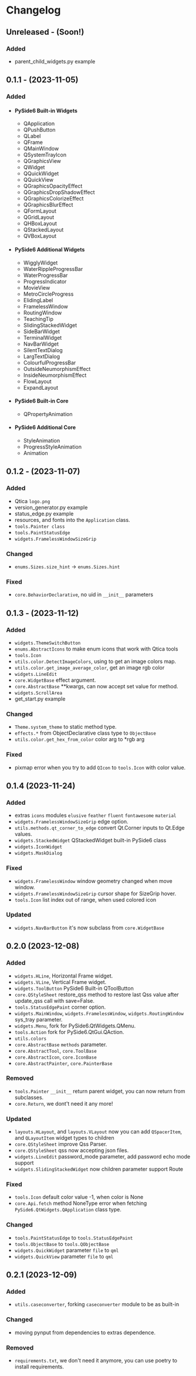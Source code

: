 # Changelog

## Unreleased - (Soon!)

### Added

- parent_child_widgets.py example

## 0.1.1 - (2023-11-05)

### Added

- #### PySide6 Built-in Widgets

  - QApplication
  - QPushButton
  - QLabel
  - QFrame
  - QMainWindow
  - QSystemTrayIcon
  - QGraphicsView
  - QWidget
  - QQuickWidget
  - QQuickView
  - QGraphicsOpacityEffect
  - QGraphicsDropShadowEffect
  - QGraphicsColorizeEffect
  - QGraphicsBlurEffect
  - QFormLayout
  - QGridLayout
  - QHBoxLayout
  - QStackedLayout
  - QVBoxLayout

- #### PySide6 Additional Widgets

  - WigglyWidget
  - WaterRippleProgressBar
  - WaterProgressBar
  - ProgressIndicator
  - MovieView
  - MetroCircleProgress
  - ElidingLabel
  - FramelessWindow
  - RoutingWindow
  - TeachingTip
  - SlidingStackedWidget
  - SideBarWidget
  - TerminalWidget
  - NavBarWidget
  - SilentTextDialog
  - LargTextDialog
  - ColourfulProgressBar
  - OutsideNeumorphismEffect
  - InsideNeumorphismEffect
  - FlowLayout
  - ExpandLayout

- #### PySide6 Built-in Core

  - QPropertyAnimation

- #### PySide6 Additional Core
  - StyleAnimation
  - ProgressStyleAnimation
  - Animation

## 0.1.2 - (2023-11-07)

### Added

- Qtica `logo.png`
- version_generator.py example
- status_edge.py example
- resources, and fonts into the `Application` class.
- `tools.Painter class`
- `tools.PaintStatusEdge`
- `widgets.FramelessWindowSizeGrip`

### Changed

- `enums.Sizes.size_hint` -> `enums.Sizes.hint`

### Fixed

- `core.BehaviorDeclarative`, no uid in `__init__` parameters

## 0.1.3 - (2023-11-12)

### Added

- `widgets.ThemeSwitchButton`
- `enums.AbstractIcons` to make enum icons that work with Qtica tools
- `tools.Icon`
- `utils.color.DetectImageColors`, using to get an image colors map.
- `utils.color.get_image_average_color`, get an image rgb color
- `widgets.LineEdit`
- `core.WidgetBase` effect argument.
- `core.AbstractBase` \*\*kwargs, can now accept set value for method.
- `widgets.ScrollArea`
- get_start.py example

### Changed

- `Theme.system_theme` to static method type.
- `effects.*` from ObjectDeclarative class type to `ObjectBase`
- `utils.color.get_hex_from_color` color arg to \*rgb arg

### Fixed

- pixmap error when you try to add `QIcon` to `tools.Icon` with color value.

## 0.1.4 (2023-11-24)

### Added

- extras `icons` modules `elusive` `feather` `fluent` `fontawesome` `material`
- `widgets.FramelessWindowSizeGrip` edge option.
- `utils.methods.qt_corner_to_edge` convert Qt.Corner inputs to Qt.Edge values.
- `widgets.StackedWidget` QStackedWidget built-in PySide6 class
- `widgets.IconWidget`
- `widgets.MaskDialog`

### Fixed

- `widgets.FramelessWindow` window geometry changed when move window.
- `widgets.FramelessWindowSizeGrip` cursor shape for SizeGrip hover.
- `tools.Icon` list index out of range, when used colored icon

### Updated

- `widgets.NavBarButton` it's now subclass from `core.WidgetBase`

## 0.2.0 (2023-12-08)

### Added

- `widgets.HLine`, Horizontal Frame widget.
- `widgets.VLine`, Vertical Frame widget.
- `widgets.ToolButton` PySide6 Built-in QToolButton
- `core.QStyleSheet` restore_qss method to restore last Qss value after update_qss call with save=False.
- `tools.StatusEdgePaint` corner option.
- `widgets.MainWindow`, `widgets.FramelessWindow`, `widgets.RoutingWindow` sys_tray parameter.
- `widgets.Menu`, fork for PySide6.QtWidgets.QMenu.
- `tools.Action` fork for PySide6.QtGui.QAction.
- `utils.colors`
- `core.AbstractBase` `methods` parameter.
- `core.AbstractTool`, `core.ToolBase`
- `core.AbstractIcon`, `core.IconBase`
- `core.AbstractPainter`, `core.PainterBase`

### Removed

- `tools.Painter` `__init__` return parent widget, you can now return from subclasses.
- `core.Return`, we dont't need it any more!

### Updated

- `layouts.HLayout`, and `layouts.VLayout` now you can add `QSpacerItem`, and `QLayoutItem` widget types to children
- `core.QStyleSheet` improve Qss Parser.
- `core.QStyleSheet` qss now accepting json files.
- `widgets.LineEdit` password_mode parameter, add password echo mode support
- `widgets.SlidingStackedWidget` now children parameter support Route

### Fixed

- `tools.Icon` default color value -1, when color is None
- `core.Api.fetch` method NoneType error when fetching `PySide6.QtWidgets.QApplication` class type.

### Changed

- `tools.PaintStatusEdge` to `tools.StatusEdgePaint`
- `tools.ObjectBase` to `tools.QObjectBase`
- `widgets.QuickWidget` parameter `file` to `qml`
- `widgets.QuickView` parameter `file` to `qml`

## 0.2.1 (2023-12-09)

### Added

- `utils.caseconverter`, forking `caseconverter` module to be as built-in

### Changed

- moving pynput from dependencies to extras dependence.

### Removed

- `requirements.txt`, we don't need it anymore, you can use poetry to install requirements.
